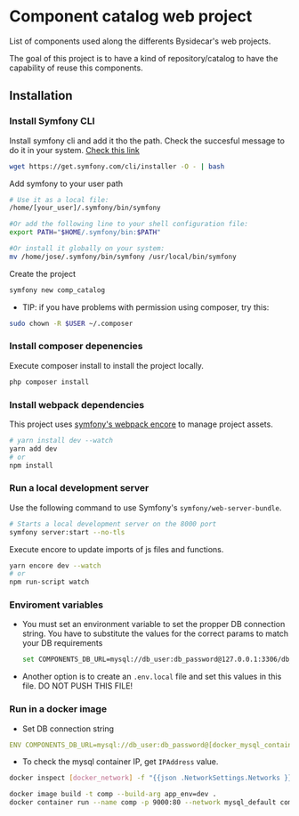 # Component catalog web project

List of components used along the differents Bysidecar's web projects. 

The goal of this project is to have a kind of repository/catalog to have the capability of reuse this components.
 
## Installation

### Install Symfony CLI

Install symfony cli and add it tho the path. Check the succesful message to do it in your system.
[Check this link](https://github.com/symfony/symfony-installer)

```bash
wget https://get.symfony.com/cli/installer -O - | bash
```

Add symfony to your user path

```bash
# Use it as a local file:
/home/[your_user]/.symfony/bin/symfony

#Or add the following line to your shell configuration file:
export PATH="$HOME/.symfony/bin:$PATH"

#Or install it globally on your system:
mv /home/jose/.symfony/bin/symfony /usr/local/bin/symfony
```
Create the project

```bash
symfony new comp_catalog
```

- TIP: if you have problems with permission using composer, try this: 

```bash
sudo chown -R $USER ~/.composer
```

### Install composer depenencies

Execute composer install to install the project locally.

```bash
php composer install
```

### Install webpack dependencies

This project uses [symfony's webpack encore](https://symfony.com/doc/current/frontend.html) to manage project assets.

```bash
# yarn install dev --watch
yarn add dev
# or
npm install
```

### Run a local development server

Use the following command to use Symfony's `symfony/web-server-bundle`.

```bash
# Starts a local development server on the 8000 port
symfony server:start --no-tls
```

Execute encore to update imports of js files and functions.

```bash
yarn encore dev --watch
# or
npm run-script watch
```

### Enviroment variables

* You must set an environment variable to set the propper DB connection string. You have to substitute the values for the correct params to match your DB requirements

  ```bash
  set COMPONENTS_DB_URL=mysql://db_user:db_password@127.0.0.1:3306/db_name?serverVersion=5.7
  ```

* Another option is to create an `.env.local` file and set this values in this file. DO NOT PUSH THIS FILE!

### Run in a docker image
* Set DB connection string

```yml
ENV COMPONENTS_DB_URL=mysql://db_user:db_password@[docker_mysql_container_ip]:3306/db_name?serverVersion=5.7
```
* To check the mysql container IP, get `IPAddress` value.

```bash
docker inspect [docker_network] -f "{{json .NetworkSettings.Networks }}"
```


```bash
docker image build -t comp --build-arg app_env=dev .
docker container run --name comp -p 9000:80 --network mysql_default comp
```

